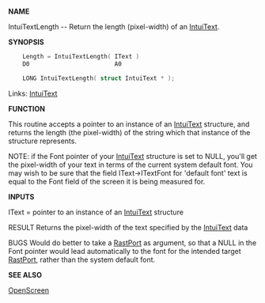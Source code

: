
**NAME**

IntuiTextLength -- Return the length (pixel-width) of an [IntuiText](_00D4).

**SYNOPSIS**

```c
    Length = IntuiTextLength( IText )
    D0                        A0

    LONG IntuiTextLength( struct IntuiText * );

```
Links: [IntuiText](_00D4) 

**FUNCTION**

This routine accepts a pointer to an instance of an [IntuiText](_00D4)
structure, and returns the length (the pixel-width) of the string
which that instance of the structure represents.

NOTE: if the Font pointer of your [IntuiText](_00D4) structure is set to NULL,
you'll get the pixel-width of your text in terms of the current system
default font.  You may wish to be sure that the field IText-&#062;ITextFont
for 'default font' text is equal to the Font field of the screen it is
being measured for.

**INPUTS**

IText = pointer to an instance of an [IntuiText](_00D4) structure

RESULT
Returns the pixel-width of the text specified by the [IntuiText](_00D4) data

BUGS
Would do better to take a [RastPort](_00AF) as argument, so that a NULL in
the Font pointer would lead automatically to the font for the
intended target [RastPort](_00AF), rather than the system default font.

**SEE ALSO**

[OpenScreen](OpenScreen)
